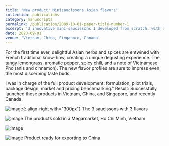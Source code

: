 ```yaml
---
title: "New product: Minisaucissons Asian flavors"
collection: publications
category: manuscripts
permalink: /publication/2009-10-01-paper-title-number-1
excerpt: '3 innovative mini-saucissons I developed from scratch, with delightful Asian herbs entwined with French traditional know-how. They were successfully launched in Vietnam, China, Singapore, Canada'
date: 2023-09-01
venue: 'Vietnam, China, Singapore, Canada'
---
```


For the first time ever, delightful Asian herbs and spices are entwined with French traditional know-how, creating a unique degusting experience. The tangy lemongrass, aromatic pepper, spicy chili, and a note of Vietnamese Pho (anis and cinnamon). The new flavor profiles are sure to impress even the most discerning taste buds 

I was in charge of the full product development: formulation, pilot trials, package design, market and pricing benchmarking."
Result: Successfully launched these products in Vietnam, China, and Singapore, and recently Canada.

![image](https://github.com/user-attachments/assets/1777b01f-e2fc-4672-81a0-3772d96cbf2c){:.align-right with="300px"}
The 3 saucissons with 3 flavors

![image](https://github.com/user-attachments/assets/a3e579fb-b8e6-491c-bcac-e0c598475f91)
The products sold in a Megamarket, Ho Chi Minh, Vietnam

![image](https://github.com/user-attachments/assets/671361ae-3efc-4de5-8525-766f0cc123af)

![image](https://github.com/user-attachments/assets/dc46eeb0-8b95-4854-8671-c41a54161854)
Product ready for exporting to China
